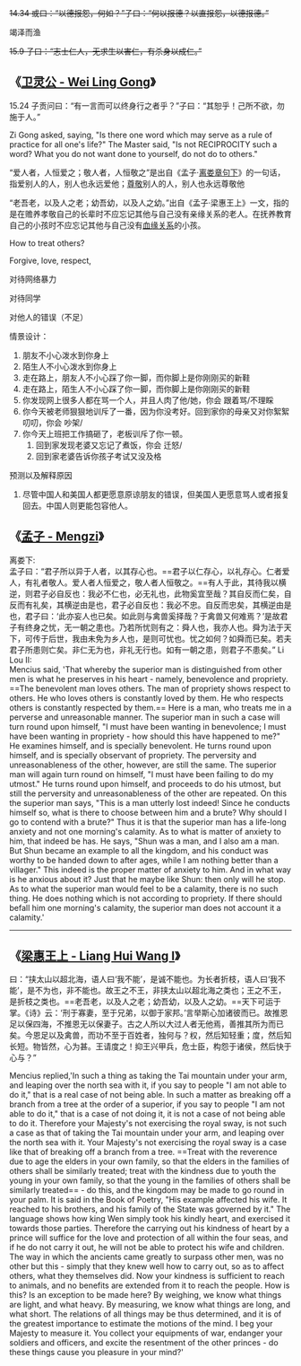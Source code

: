 ~~14.34 或曰：“以德报怨，何如？”子曰：“何以报德？以直报怨，以德报德。”~~

竭泽而渔

~~15.9 子曰：“志士仁人，无求生以害仁，有杀身以成仁。”~~

## 《[卫灵公 - Wei Ling Gong](https://ctext.org/analects/wei-ling-gong/ens?searchu=%E6%9C%89%E4%B8%80%E8%A8%80%E8%80%8C%E5%8F%AF%E4%BB%A5%E7%BB%88%E8%BA%AB%E8%A1%8C%E4%B9%8B%E8%80%85%E4%B9%8E&searchmode=showall#result)》

15.24 子贡问曰：“有一言而可以终身行之者乎？”子曰：“其恕乎！己所不欲，勿施于人。”

Zi Gong asked, saying, "Is there one word which may serve as a rule of practice for all one's life?" The Master said, "Is not RECIPROCITY such a word? What you do not want done to yourself, do not do to others."

“爱人者，人恒爱之；敬人者，人恒敬之”是出自《孟子·[离娄章句下](https://baike.baidu.com/item/%E7%A6%BB%E5%A8%84%E7%AB%A0%E5%8F%A5%E4%B8%8B)》的一句话，指爱别人的人，别人也永远爱他；[尊敬](https://baike.baidu.com/item/%E5%B0%8A%E6%95%AC)别人的人，别人也永远尊敬他

“老吾老，以及人之老；幼吾幼，以及人之幼。”出自《孟子·梁惠王上》一文，指的是在赡养孝敬自己的长辈时不应忘记其他与自己没有亲缘关系的老人。在抚养教育自己的小孩时不应忘记其他与自己没有[血缘关系](https://baike.baidu.com/item/%E8%A1%80%E7%BC%98%E5%85%B3%E7%B3%BB/6705426)的小孩。



How to treat others?

Forgive, love, respect, 

对待网络暴力

对待同学

对他人的错误（不足）





情景设计：

1. 朋友不小心泼水到你身上
2. 陌生人不小心泼水到你身上
3. 走在路上，朋友人不小心踩了你一脚，而你脚上是你刚刚买的新鞋
4. 走在路上，陌生人不小心踩了你一脚，而你脚上是你刚刚买的新鞋
5. 你发现网上很多人都在骂一个人，并且人肉了他/她，你会 跟着骂/不理睬
6. 你今天被老师狠狠地训斥了一番，因为你没考好。回到家你的母亲又对你絮絮叨叨，你会 吵架/
7. 你今天上班把工作搞砸了，老板训斥了你一顿。
   1. 回到家发现老婆又忘记了煮饭，你会 迁怒/
   2. 回到家老婆告诉你孩子考试又没及格



预测以及解释原因

1. 尽管中国人和美国人都更愿意原谅朋友的错误，但美国人更愿意骂人或者报复回去。中国人则更能包容他人。

## 《[孟子 - Mengzi](https://ctext.org/mengzi/ens)》

离娄下:	
孟子曰：“君子所以异于人者，以其存心也。==君子以仁存心，以礼存心。仁者爱人，有礼者敬人。爱人者人恒爱之，敬人者人恒敬之。==有人于此，其待我以横逆，则君子必自反也：我必不仁也，必无礼也，此物奚宜至哉？其自反而仁矣，自反而有礼矣，其横逆由是也，君子必自反也：我必不忠。自反而忠矣，其横逆由是也，君子曰：‘此亦妄人也已矣。如此则与禽兽奚择哉？于禽兽又何难焉？’是故君子有终身之忧，无一朝之患也。乃若所忧则有之：舜人也，我亦人也。舜为法于天下，可传于后世，我由未免为乡人也，是则可忧也。忧之如何？如舜而已矣。若夫君子所患则亡矣。非仁无为也，非礼无行也。如有一朝之患，则君子不患矣。”
Li Lou II:	
Mencius said, 'That whereby the superior man is distinguished from other men is what he preserves in his heart - namely, benevolence and propriety. ==The benevolent man loves others. The man of propriety shows respect to others. He who loves others is constantly loved by them. He who respects others is constantly respected by them.== Here is a man, who treats me in a perverse and unreasonable manner. The superior man in such a case will turn round upon himself, "I must have been wanting in benevolence; I must have been wanting in propriety - how should this have happened to me?" He examines himself, and is specially benevolent. He turns round upon himself, and is specially observant of propriety. The perversity and unreasonableness of the other, however, are still the same. The superior man will again turn round on himself, "I must have been failing to do my utmost." He turns round upon himself, and proceeds to do his utmost, but still the perversity and unreasonableness of the other are repeated. On this the superior man says, "This is a man utterly lost indeed! Since he conducts himself so, what is there to choose between him and a brute? Why should I go to contend with a brute?" Thus it is that the superior man has a life-long anxiety and not one morning's calamity. As to what is matter of anxiety to him, that indeed be has. He says, "Shun was a man, and I also am a man. But Shun became an example to all the kingdom, and his conduct was worthy to be handed down to after ages, while I am nothing better than a villager." This indeed is the proper matter of anxiety to him. And in what way is he anxious about it? Just that he maybe like Shun: then only will he stop. As to what the superior man would feel to be a calamity, there is no such thing. He does nothing which is not according to propriety. If there should befall him one morning's calamity, the superior man does not account it a calamity.'

---

## 《[梁惠王上 - Liang Hui Wang I](https://ctext.org/mengzi/liang-hui-wang-i/ens?searchu=%E8%80%81%E5%90%BE%E8%80%81%EF%BC%8C%E4%BB%A5%E5%8F%8A%E4%BA%BA%E4%B9%8B%E8%80%81%EF%BC%9B%E5%B9%BC%E5%90%BE%E5%B9%BC%EF%BC%8C%E4%BB%A5%E5%8F%8A%E4%BA%BA%E4%B9%8B%E5%B9%BC&searchmode=showall#result)》

曰：“挟太山以超北海，语人曰‘我不能’，是诚不能也。为长者折枝，语人曰‘我不能’，是不为也，非不能也。故王之不王，非挟太山以超北海之类也；王之不王，是折枝之类也。==老吾老，以及人之老；幼吾幼，以及人之幼。==天下可运于掌。《诗》云：‘刑于寡妻，至于兄弟，以御于家邦。’言举斯心加诸彼而已。故推恩足以保四海，不推恩无以保妻子。古之人所以大过人者无他焉，善推其所为而已矣。今恩足以及禽兽，而功不至于百姓者，独何与？权，然后知轻重；度，然后知长短。物皆然，心为甚。王请度之！抑王兴甲兵，危士臣，构怨于诸侯，然后快于心与？”

Mencius replied,'In such a thing as taking the Tai mountain under your arm, and leaping over the north sea with it, if you say to people "I am not able to do it," that is a real case of not being able. In such a matter as breaking off a branch from a tree at the order of a superior, if you say to people "I am not able to do it," that is a case of not doing it, it is not a case of not being able to do it. Therefore your Majesty's not exercising the royal sway, is not such a case as that of taking the Tai mountain under your arm, and leaping over the north sea with it. Your Majesty's not exercising the royal sway is a case like that of breaking off a branch from a tree. ==Treat with the reverence due to age the elders in your own family, so that the elders in the families of others shall be similarly treated; treat with the kindness due to youth the young in your own family, so that the young in the families of others shall be similarly treated== - do this, and the kingdom may be made to go round in your palm. It is said in the Book of Poetry, "His example affected his wife. It reached to his brothers, and his family of the State was governed by it." The language shows how king Wen simply took his kindly heart, and exercised it towards those parties. Therefore the carrying out his kindness of heart by a prince will suffice for the love and protection of all within the four seas, and if he do not carry it out, he will not be able to protect his wife and children. The way in which the ancients came greatly to surpass other men, was no other but this - simply that they knew well how to carry out, so as to affect others, what they themselves did. Now your kindness is sufficient to reach to animals, and no benefits are extended from it to reach the people. How is this? Is an exception to be made here? By weighing, we know what things are light, and what heavy. By measuring, we know what things are long, and what short. The relations of all things may be thus determined, and it is of the greatest importance to estimate the motions of the mind. I beg your Majesty to measure it. You collect your equipments of war, endanger your soldiers and officers, and excite the resentment of the other princes - do these things cause you pleasure in your mind?'